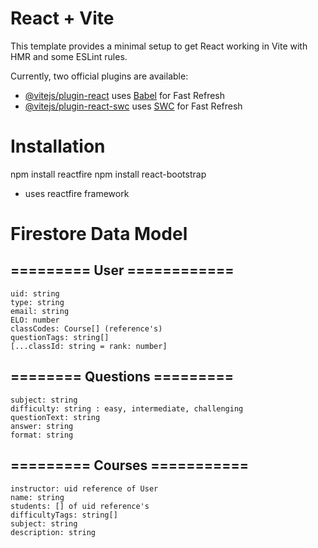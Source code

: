 # React + Vite

This template provides a minimal setup to get React working in Vite with HMR and some ESLint rules.

Currently, two official plugins are available:

- [@vitejs/plugin-react](https://github.com/vitejs/vite-plugin-react/blob/main/packages/plugin-react/README.md) uses [Babel](https://babeljs.io/) for Fast Refresh
- [@vitejs/plugin-react-swc](https://github.com/vitejs/vite-plugin-react-swc) uses [SWC](https://swc.rs/) for Fast Refresh


#  Installation

npm install reactfire
npm install react-bootstrap
- uses reactfire framework

# Firestore Data Model

## ========= User ============
    uid: string
    type: string
    email: string
    ELO: number
    classCodes: Course[] (reference's)
    questionTags: string[]
    [...classId: string = rank: number]

## ======== Questions =========
    subject: string
    difficulty: string : easy, intermediate, challenging
    questionText: string
    answer: string
    format: string

## ========= Courses ===========
    instructor: uid reference of User
    name: string
    students: [] of uid reference's
    difficultyTags: string[]
    subject: string
    description: string
